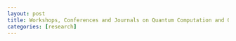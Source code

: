 ```yaml
---
layout: post
title: Workshops, Conferences and Journals on Quantum Computation and Quantum Information
categories: [research]
---
```

